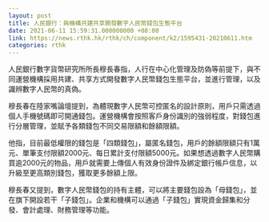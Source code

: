 ```yaml
---
layout: post
title: 人民銀行：與機構共建共享開發數字人民幣錢包生態平台
date: 2021-06-11 15:59:31.000000000 +08:00
link: https://news.rthk.hk/rthk/ch/component/k2/1595431-20210611.htm
categories: rthk
---
```


人民銀行數字貨幣研究所所長穆長春指，人行在中心化管理及防偽等前提下，與不同運營機構採用共建、共享方式開發數字人民幣錢包生態平台，並進行管理，以及識辨數字人民幣的真偽。

穆長春在陸家嘴論壇提到，為體現數字人民幣可控匿名的設計原則，用戶只需透過個人手機號碼即可開通錢包。運營機構會按照客戶身份識別的強弱程度，對錢包進行分層管理，並賦予各類錢包不同交易限額和餘額限額。

他指，目前最低權限的錢包是「四類錢包」，屬匿名錢包，用戶的餘額限額只有1萬元、單筆支付限額2000元、每日累計支付限額5000元。如果想透過數字人民幣購買逾2000元的物品，用戶就需要上傳個人有效身份證件及綁定銀行帳戶信息，以升級至更高類別錢包，獲取更多餘額上限。

穆長春又提到，數字人民幣錢包的持有主體，可以將主要錢包設為「母錢包」，並在旗下開設若干「子錢包」。企業和機構可以通過「子錢包」實現資金歸集和分發、會計處理、財務管理等功能。
